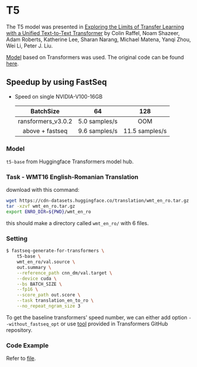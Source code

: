 # T5
The T5 model was presented in [Exploring the Limits of Transfer Learning with a Unified Text-to-Text Transformer](https://arxiv.org/pdf/1910.10683.pdf) by Colin Raffel, Noam Shazeer, Adam Roberts, Katherine Lee, Sharan Narang, Michael Matena, Yanqi Zhou, Wei Li, Peter J. Liu.

[Model](https://huggingface.co/transformers/model_doc/t5.html) based on Transformers was used. The original code can be found [here](https://github.com/google-research/text-to-text-transfer-transformer).

## Speedup by using FastSeq

- Speed on single NVIDIA-V100-16GB

  |       BatchSize      |        64       |      128       |
  |:--------------------:|:---------------:|:--------------:|
  |   ransformers_v3.0.2 |  5.0 samples/s  |      OOM       |
  |   above + fastseq    |  9.6 samples/s  | 11.5 samples/s  |


### Model
`t5-base` from Huggingface Transformers model hub.

### Task - WMT16 English-Romanian Translation

download with this command:
```bash
wget https://cdn-datasets.huggingface.co/translation/wmt_en_ro.tar.gz
tar -xzvf wmt_en_ro.tar.gz
export ENRO_DIR=${PWD}/wmt_en_ro
```
this should make a directory called `wmt_en_ro/` with 6 files.

### Setting

```bash
$ fastseq-generate-for-transformers \
    t5-base \
    wmt_en_ro/val.source \
    out.summary \
    --reference_path cnn_dm/val.target \
    --device cuda \
    --bs BATCH_SIZE \
    --fp16 \
    --score_path out.score \
    --task translation_en_to_ro \
    --no_repeat_ngram_size 3
```
To get the baseline transformers' speed number, we can either add option `--without_fastseq_opt` or use [tool](https://github.com/huggingface/transformers/tree/master/examples/seq2seq) provided in Transformers GitHub repository.

### Code Example
Refer to [file](../../tests/optimizer/transformers/test_t5_optimizer.py).
